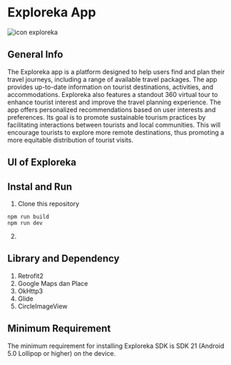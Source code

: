 # Exploreka App
![icon exploreka](https://github.com/Exploreka/Exploreka-App/assets/96515927/7f920e32-a302-43a6-977b-deae583d341a)



## General Info
The Exploreka app is a platform designed to help users find and plan their travel journeys, including a range of available travel packages. The app provides up-to-date information on tourist destinations, activities, and accommodations. Exploreka also features a standout 360 virtual tour to enhance tourist interest and improve the travel planning experience. The app offers personalized recommendations based on user interests and preferences. Its goal is to promote sustainable tourism practices by facilitating interactions between tourists and local communities. This will encourage tourists to explore more remote destinations, thus promoting a more equitable distribution of tourist visits.

## UI of Exploreka

## Instal and Run
1. Clone this repository 
```
npm run build
npm run dev
```


2. 

## Library and Dependency
1. Retrofit2
2. Google Maps dan Place
3. OkHttp3
4. Glide
5. CircleImageView

## Minimum Requirement
The minimum requirement for installing Exploreka SDK is SDK 21 (Android 5.0 Lollipop or higher) on the device.


